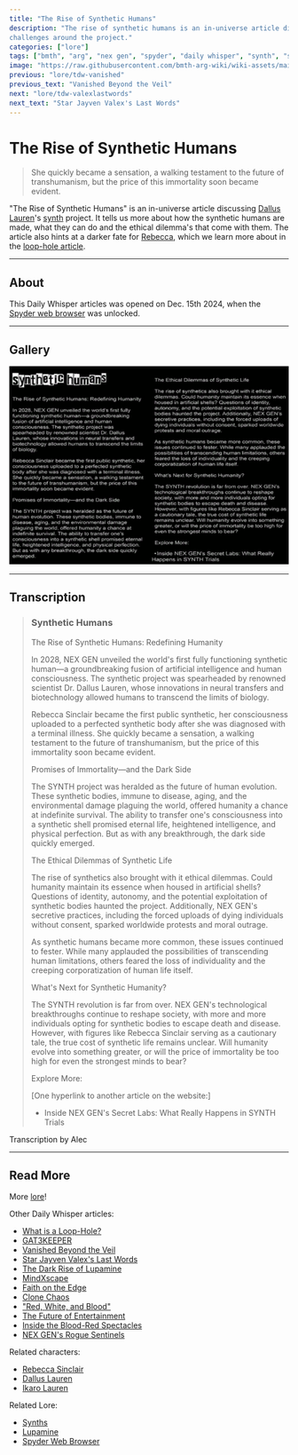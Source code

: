 ```yaml
---
title: "The Rise of Synthetic Humans"
description: "The rise of synthetic humans is an in-universe article discussing synth technology, as well as the ethical 
challenges around the project."
categories: ["lore"]
tags: ["bmth", "arg", "nex gen", "spyder", "daily whisper", "synth", "synths"]
image: "https://raw.githubusercontent.com/bmth-arg-wiki/wiki-assets/main/lore/webbrowser/dailywhisper/synth-300x300.png"
previous: "lore/tdw-vanished"
previous_text: "Vanished Beyond the Veil"
next: "lore/tdw-valexlastwords"
next_text: "Star Jayven Valex's Last Words"
---
```

# The Rise of Synthetic Humans

> She quickly became a sensation, a walking testament to the future of transhumanism, but the price of this immortality soon became evident.

"The Rise of Synthetic Humans" is an in-universe article discussing [Dallus Lauren](../characters/dallus-lauren)'s [synth](synths) 
project. It tells us more about how the synthetic humans are made, what they can do and the ethical dilemma's that come 
with them. The article also hints at a darker fate for [Rebecca](../characters/rebecca), which we learn more about 
in the [loop-hole article](tdw-loophole).

***

## About

This Daily Whisper articles was opened on Dec. 15th 2024, when the [Spyder web browser](webbrowser) was unlocked.

*** 

## Gallery

![synth rise article](https://raw.githubusercontent.com/bmth-arg-wiki/wiki-assets/main/lore/webbrowser/dailywhisper/synth.png)

***

## Transcription

> ### Synthetic Humans
>
> The Rise of Synthetic Humans: Redefining Humanity 
> 
> In 2028, NEX GEN unveiled the world's first fully functioning synthetic human—a groundbreaking fusion of artificial 
> intelligence and human consciousness. The synthetic project was spearheaded by renowned scientist Dr. Dallus Lauren, 
> whose innovations in neural transfers and biotechnology allowed humans to transcend the limits of biology.
>
> Rebecca Sinclair became the first public synthetic, her consciousness uploaded to a perfected synthetic body after she 
> was diagnosed with a terminal illness. She quickly became a sensation, a walking testament to the future of transhumanism, 
> but the price of this immortality soon became evident.
>
> Promises of Immortality—and the Dark Side
> 
> The SYNTH project was heralded as the future of human evolution. These synthetic bodies, immune to disease, aging, 
> and the environmental damage plaguing the world, offered humanity a chance at indefinite survival. 
> The ability to transfer one's consciousness into a synthetic shell promised eternal life, heightened intelligence, 
> and physical perfection. But as with any breakthrough, the dark side quickly emerged.
>
> The Ethical Dilemmas of Synthetic Life
>
> The rise of synthetics also brought with it ethical dilemmas. Could humanity maintain its essence when housed in artificial shells? 
> Questions of identity, autonomy, and the potential exploitation of synthetic bodies haunted the project. Additionally, 
> NEX GEN's secretive practices, including the forced uploads of dying individuals without consent, 
> sparked worldwide protests and moral outrage.
>
> As synthetic humans became more common, these issues continued to fester. While many applauded the possibilities of 
> transcending human limitations, others feared the loss of individuality and the creeping corporatization of human life itself.
>
> What's Next for Synthetic Humanity?
>
> The SYNTH revolution is far from over. NEX GEN's technological breakthroughs continue to reshape society, 
> with more and more individuals opting for synthetic bodies to escape death and disease. However, 
> with figures like Rebecca Sinclair serving as a cautionary tale, the true cost of synthetic life remains unclear. 
> Will humanity evolve into something greater, or will the price of immortality be too high for even the strongest minds to bear?
>
> Explore More:
> 
> [One hyperlink to another article on the website:]
> 
> -    Inside NEX GEN's Secret Labs: What Really Happens in SYNTH Trials

Transcription by Alec

***

## Read More

More [lore](lore)!

Other Daily Whisper articles:

- [What is a Loop-Hole?](tdw-loophole)
- [GAT3KEEPER](tdw-gatekeeper)
- [Vanished Beyond the Veil](tdw-vanished)
- [Star Jayven Valex's Last Words](tdw-valexlastwords)
- [The Dark Rise of Lupamine](tdw-riseoflupamine)
- [MindXscape](tdw-mindxscape)
- [Faith on the Edge](tdw-faithedge)
- [Clone Chaos](tdw-clonechaos)
- ["Red, White, and Blood"](tdw-redwhiteblood)
- [The Future of Entertainment](tdw-futureentertainment)
- [Inside the Blood-Red Spectacles](tdw-bloodredspectacles)
- [NEX GEN's Rogue Sentinels](tdw-roguesentinels)

Related characters:

- [Rebecca Sinclair](../characters/rebecca)
- [Dallus Lauren](../characters/dallus-lauren)
- [Ikaro Lauren](../characters/ren)

Related Lore:

- [Synths](synths)
- [Lupamine](lupamine)
- [Spyder Web Browser](webbrowser)